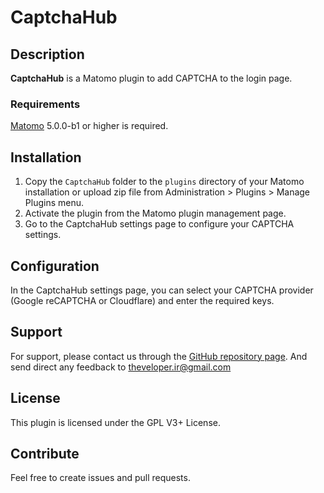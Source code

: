 # CaptchaHub

## Description

**CaptchaHub** is a Matomo plugin to add CAPTCHA to the login page.

### Requirements

[Matomo](https://github.com/matomo-org/matomo) 5.0.0-b1 or higher is required.

## Installation

1. Copy the `CaptchaHub` folder to the `plugins` directory of your Matomo installation or upload zip file from Administration > Plugins > Manage Plugins menu.
2. Activate the plugin from the Matomo plugin management page.
3. Go to the CaptchaHub settings page to configure your CAPTCHA settings.

## Configuration

In the CaptchaHub settings page, you can select your CAPTCHA provider (Google reCAPTCHA or Cloudflare) and enter the required keys.

## Support

For support, please contact us through the [GitHub repository page](https://github.com/theveloper-ir/matomo-plugin-CaptchaHub/).
And send direct any feedback to [theveloper.ir@gmail.com](mailto:theveloper.ir@gmail.com)

## License

This plugin is licensed under the GPL V3+ License.

## Contribute

Feel free to create issues and pull requests.
